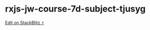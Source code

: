 # rxjs-jw-course-7d-subject-tjusyg

[Edit on StackBlitz ⚡️](https://stackblitz.com/edit/rxjs-jw-course-7d-subject-tjusyg)